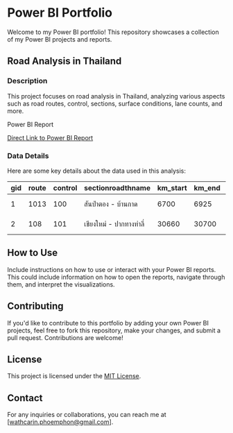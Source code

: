 # Power BI Portfolio

Welcome to my Power BI portfolio! This repository showcases a collection of my Power BI projects and reports.

## Road Analysis in Thailand

### Description

This project focuses on road analysis in Thailand, analyzing various aspects such as road routes, control, sections, surface conditions, lane counts, and more.

Power BI Report

[Direct Link to Power BI Report](https://app.powerbi.com/view?r=eyJrIjoiMmE5MmUxMTktMWFjMy00MTgzLTg3NjMtYjQzZjgzMGNkODA2IiwidCI6ImU0OWRhNTdiLWI2MDItNDY2Ny1iMjU3LWYyMjgxOWUwZjA5MCIsImMiOjEwfQ%3D%3D&pageName=ReportSection)

### Data Details

Here are some key details about the data used in this analysis:

| gid | route | control | sectionroadthname | km_start | km_end | class_id | class_name | type_id | type_name | character_id | character_name | aadt_total | lane_count | lane_count_main | surface_id | surface_name | lane_surface | length | length_to2 | road_id | road_type_id | road_type_name | region_code | region_name | division_code | division_name | division | district_code | district_name | depot_code | depot_name |
| --- | ----- | ------- | ----------------- | -------- | ------ | -------- | ---------- | ------- | --------- | ------------ | -------------- | ---------- | ---------- | ---------------- | ---------- | ------------ | ------------ | ------ | ----------- | ------- | ------------ | -------------- | ----------- | ----------- | ------------- | ------------- | -------- | ------------- | ------------- | ----------- | ---------- |
| 1 | 1013 | 100 | สันป่าตอง - บ้านกาด | 6700 | 6925 | 1 | ทางบำรุง | 1 | ทางหลัก | 1 | ทางธรรมดา | 10492 | 4 | 4 ช่องจราจร | 2 | AC. | 4 | 0.225 | 0.45 | 4377 | 1 | ทางหลวงแผ่นดิน | 2 | ภาคเหนือ | 520 | สำนักงานทางหลวงที่ 1 (เชียงใหม่) | 1 | 521 | ขท.เชียงใหม่ที่ 1 | 52101 | หมวดทางหลวงสันป่าตอง |
| 2 | 108 | 101 | เชียงใหม่ - ปากทางท่าลี่ | 30660 | 30700 | 1 | ทางบำรุง | 1 | ทางหลัก | 1 | ทางธรรมดา | 53768 | 2 | 2 ช่องจราจร | 2 | AC. | 2 | 0.04 | 0.04 | 4253 | 1 | ทางหลวงแผ่นดิน | 2 | ภาคเหนือ | 520 | สำนักงานทางหลวงที่ 1 (เชียงใหม่) | 1 | 521 | ขท.เชียงใหม่ที่ 1 | 52101 | หมวดทางหลวงสันป่าตอง |

## How to Use

Include instructions on how to use or interact with your Power BI reports. This could include information on how to open the reports, navigate through them, and interpret the visualizations.

## Contributing

If you'd like to contribute to this portfolio by adding your own Power BI projects, feel free to fork this repository, make your changes, and submit a pull request. Contributions are welcome!

## License

This project is licensed under the [MIT License](LICENSE).

## Contact

For any inquiries or collaborations, you can reach me at [wathcarin.phoemphon@gmail.com].
